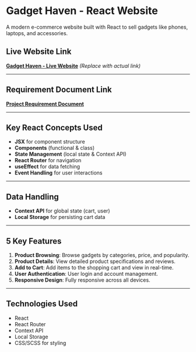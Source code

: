 # Gadget Haven - React Website

A modern e-commerce website built with React to sell gadgets like phones, laptops, and accessories.

## Live Website Link

[**Gadget Haven - Live Website**](#) _(Replace with actual link)_

---

## Requirement Document Link

[**Project Requirement Document**](https://github.com/programming-hero-web-course-4/b10a8-gadget-heaven-towhid0604)

---

## Key React Concepts Used

- **JSX** for component structure
- **Components** (functional & class)
- **State Management** (local state & Context API)
- **React Router** for navigation
- **useEffect** for data fetching
- **Event Handling** for user interactions

---

## Data Handling

- **Context API** for global state (cart, user)
- **Local Storage** for persisting cart data

---

## 5 Key Features

1. **Product Browsing**: Browse gadgets by categories, price, and popularity.
2. **Product Details**: View detailed product specifications and reviews.
3. **Add to Cart**: Add items to the shopping cart and view in real-time.
4. **User Authentication**: User login and account management.
5. **Responsive Design**: Fully responsive across all devices.

---

## Technologies Used

- React
- React Router
- Context API
- Local Storage
- CSS/SCSS for styling

